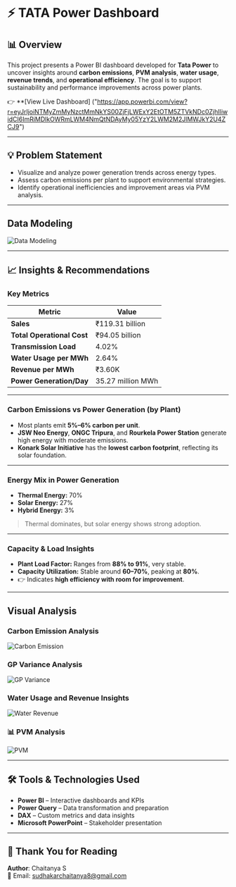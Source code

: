 # ⚡ TATA Power Dashboard

## 📊 Overview
This project presents a Power BI dashboard developed for **Tata Power** to uncover insights around **carbon emissions**, **PVM analysis**, **water usage**, **revenue trends**, and **operational efficiency**. The goal is to support sustainability and performance improvements across power plants.

👉 **[View Live Dashboard]
("https://app.powerbi.com/view?r=eyJrIjoiNTMyZmMyNzctMmNkYS00ZjFjLWExY2EtOTM5ZTVkNDc0ZjhlIiwidCI6ImRiMDlkOWRmLWM4NmQtNDAyMy05YzY2LWM2M2JlMWJkY2U4ZCJ9")

---

## 💡 Problem Statement

-  Visualize and analyze power generation trends across energy types.
-  Assess carbon emissions per plant to support environmental strategies.
-  Identify operational inefficiencies and improvement areas via PVM analysis.

---

##  Data Modeling

![Data Modeling](https://github.com/user-attachments/assets/52a6f529-0ce0-46cf-b815-51a2f4f08721)

---

## 📈 Insights & Recommendations

###  Key Metrics

| Metric                    | Value               |
|---------------------------|---------------------|
| **Sales**                 | ₹119.31 billion     |
| **Total Operational Cost**| ₹94.05 billion      |
| **Transmission Load**     | 4.02%               |
| **Water Usage per MWh**   | 2.64%               |
| **Revenue per MWh**       | ₹3.60K              |
| **Power Generation/Day**  | 35.27 million MWh   |

---

###  Carbon Emissions vs Power Generation (by Plant)

- Most plants emit **5%–6% carbon per unit**.
- **JSW Neo Energy**, **ONGC Tripura**, and **Rourkela Power Station** generate high energy with moderate emissions.
- **Konark Solar Initiative** has the **lowest carbon footprint**, reflecting its solar foundation.

---

###  Energy Mix in Power Generation

- **Thermal Energy:** 70%
- **Solar Energy:** 27%
- **Hybrid Energy:** 3%

>  Thermal dominates, but solar energy shows strong adoption.

---

###  Capacity & Load Insights

- **Plant Load Factor:** Ranges from **88% to 91%**, very stable.
- **Capacity Utilization:** Stable around **60–70%**, peaking at **80%**.
- 👉 Indicates **high efficiency with room for improvement**.

---

##  Visual Analysis

###  Carbon Emission Analysis  
![Carbon Emission](https://github.com/user-attachments/assets/6e71a53d-242d-45fc-be7f-a522623bcb2a)

###  GP Variance Analysis  
![GP Variance](https://github.com/user-attachments/assets/04b5a729-c00b-46e3-92bb-2518b7dabaa6)

###  Water Usage and Revenue Insights  
![Water Revenue](https://github.com/user-attachments/assets/6b2bfd8d-9bc8-4178-9681-ec8359233f3e)

### 📊 PVM Analysis  
![PVM](https://github.com/user-attachments/assets/e422b4c7-5e14-46b6-9165-e1e24750575d)

---

## 🛠️ Tools & Technologies Used

- **Power BI** – Interactive dashboards and KPIs  
- **Power Query** – Data transformation and preparation  
- **DAX** – Custom metrics and data insights  
- **Microsoft PowerPoint** – Stakeholder presentation

---

## 🙏 Thank You for Reading

**Author**: Chaitanya S  
📧 Email: [sudhakarchaitanya8@gmail.com](mailto:sudhakarchaitanya8@gmail.com)





